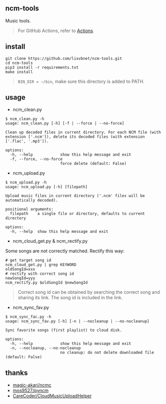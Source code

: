 ## ncm-tools
Music tools.

> For GitHub Actions, refer to [Actions](./Actions.md).

## install
```shell
git clone https://github.com/lixvbnet/ncm-tools.git
cd ncm-tools
pip3 install -r requirements.txt
make install
```

> `BIN_DIR = ~/bin`, make sure this directory is added to PATH.


## usage
- ncm_clean.py
```shell
$ ncm_clean.py -h
usage: ncm_clean.py [-h] [-f | --force | --no-force]

Clean up decoded files in current directory. For each NCM file (with extension ['.ncm']), delete its decoded files (with extension ['.flac', '.mp3']).

options:
  -h, --help            show this help message and exit
  -f, --force, --no-force
                        force delete (default: False)
```

- ncm_upload.py
```shell
$ ncm_upload.py -h
usage: ncm_upload.py [-h] [filepath]

Upload music files in current directory ('.ncm' files will be automatically decoded).

positional arguments:
  filepath    a single file or directory, defaults to current directory

options:
  -h, --help  show this help message and exit
```

- ncm_cloud_get.py & ncm_rectify.py

Some songs are not correctly matched. Rectify this way:

```shell
# get target song id
ncm_cloud_get.py | grep KEYWORD
oldSongId=xxx
# rectify with correct song id
newSongId=yyy
ncm_rectify.py $oldSongId $newSongId
```

> Correct song id can be obtained by searching the correct song and sharing its link. The song id is included in the link.

- ncm_sync_fav.py

```shell
$ ncm_sync_fac.py -h
usage: ncm_sync_fav.py [-h] [-n | --nocleanup | --no-nocleanup]

Sync favorite songs (first playlist) to cloud disk.

options:
  -h, --help            show this help message and exit
  -n, --nocleanup, --no-nocleanup
                        no cleanup: do not delete downloaded file (default: False)
```



## thanks
- [magic-akari/ncmc](https://github.com/magic-akari/ncmc)
- [mos9527/pyncm](https://github.com/mos9527/pyncm)
- [CareCoder/CloudMusicUploadHelper](https://github.com/CareCoder/CloudMusicUploadHelper)
